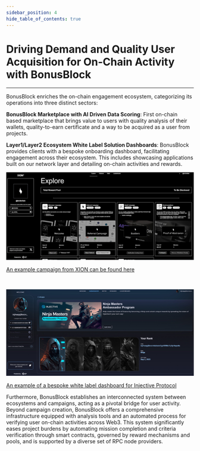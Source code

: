 ```yaml
---
sidebar_position: 4
hide_table_of_contents: true
---
```


# Driving Demand and Quality User Acquisition for On-Chain Activity with BonusBlock

-----------------------
BonusBlock enriches the on-chain engagement ecosystem, categorizing its operations into three distinct sectors:

**BonusBlock Marketplace with AI Driven Data Scoring**: First on-chain based marketplace that brings value to users with quality analysis of their wallets, quality-to-earn certificate and a way to be acquired as a user from projects.

**Layer1/Layer2 Ecosystem White Label Solution Dashboards**: BonusBlock provides clients with a bespoke onboarding dashboard, facilitating engagement across their ecosystem. This includes showcasing applications built on our network layer and detailing on-chain activities and rewards.

![xion_dashboard.jpg](/img/xion_dashboard.jpg)
<p className="text-center">
<a className="external" href="https://xion.bonusblock.io" target="_blank">An example campaign from XION can be found here</a>
</p>

<br/>

![injective_dashboard.jpg](/img/injective_dashboard.jpg)
<p className="text-center">
<a className="external" href="https://injective.bonusblock.io" target="_blank">An example of a bespoke white label dashboard for Injective Protocol</a>
</p>


Furthermore, BonusBlock establishes an interconnected system between ecosystems and campaigns, acting as a pivotal bridge for user activity. Beyond campaign creation, BonusBlock offers a comprehensive infrastructure equipped with analysis tools and an automated process for verifying user on-chain activities across Web3. This system significantly eases project burdens by automating mission completion and criteria verification through smart contracts, governed by reward mechanisms and pools, and is supported by a diverse set of RPC node providers.
